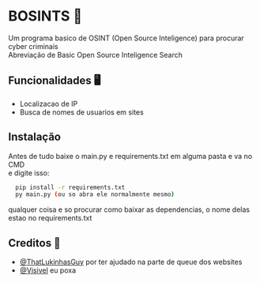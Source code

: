 # BOSINTS 🔎
Um programa basico de OSINT (Open Source Inteligence) para procurar cyber criminais\
Abreviação de Basic Open Source Inteligence Search


## Funcionalidades 🖥️

- Localizacao de IP
- Busca de nomes de usuarios em sites
## Instalação

Antes de tudo baixe o main.py e requirements.txt em alguma pasta e va no CMD\
e digite isso:

```bash
  pip install -r requirements.txt
  py main.py (ou so abra ele normalmente mesmo)
```
qualquer coisa e so procurar como baixar as dependencias, o nome delas estao no requirements.txt
    
## Creditos 📖

- [@ThatLukinhasGuy](https://www.github.com/octokatherine) por ter ajudado na parte de queue dos websites
- [@Visivel](https://www.github.com/visivel) eu poxa

